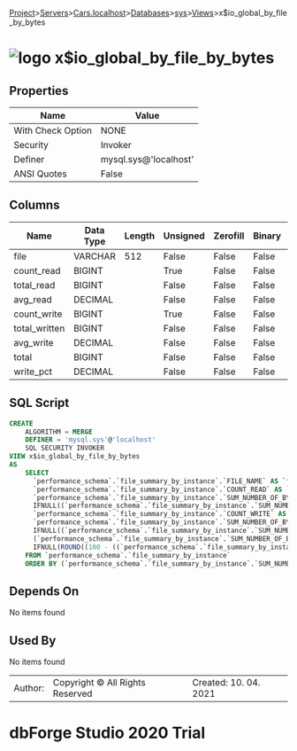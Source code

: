[Project](../../../../../startpage.md)>[Servers](../../../../Servers.md)>[Cars.localhost](../../../Cars.localhost.md)>[Databases](../../Databases.md)>[sys](../sys.md)>[Views](Views.md)>x$io_global_by_file_by_bytes


# ![logo](../../../../../Images/view64.svg) x$io_global_by_file_by_bytes


## <a name="#Properties"></a>Properties
|Name|Value|
|---|---|
|With Check Option|NONE|
|Security|Invoker|
|Definer|mysql.sys@'localhost'|
|ANSI Quotes|False|


## <a name="#Columns"></a>Columns
|Name|Data Type|Length|Unsigned|Zerofill|Binary|Not Null|
|---|---|---|---|---|---|---|
|file|VARCHAR|512|False|False|False|True|
|count_read|BIGINT||True|False|False|True|
|total_read|BIGINT||False|False|False|True|
|avg_read|DECIMAL||False|False|False|True|
|count_write|BIGINT||True|False|False|True|
|total_written|BIGINT||False|False|False|True|
|avg_write|DECIMAL||False|False|False|True|
|total|BIGINT||False|False|False|True|
|write_pct|DECIMAL||False|False|False|True|

## <a name="#SqlScript"></a>SQL Script
```SQL
CREATE 
	ALGORITHM = MERGE
	DEFINER = 'mysql.sys'@'localhost'
	SQL SECURITY INVOKER
VIEW x$io_global_by_file_by_bytes
AS
	SELECT
	  `performance_schema`.`file_summary_by_instance`.`FILE_NAME` AS `file`,
	  `performance_schema`.`file_summary_by_instance`.`COUNT_READ` AS `count_read`,
	  `performance_schema`.`file_summary_by_instance`.`SUM_NUMBER_OF_BYTES_READ` AS `total_read`,
	  IFNULL((`performance_schema`.`file_summary_by_instance`.`SUM_NUMBER_OF_BYTES_READ` / NULLIF(`performance_schema`.`file_summary_by_instance`.`COUNT_READ`, 0)), 0) AS `avg_read`,
	  `performance_schema`.`file_summary_by_instance`.`COUNT_WRITE` AS `count_write`,
	  `performance_schema`.`file_summary_by_instance`.`SUM_NUMBER_OF_BYTES_WRITE` AS `total_written`,
	  IFNULL((`performance_schema`.`file_summary_by_instance`.`SUM_NUMBER_OF_BYTES_WRITE` / NULLIF(`performance_schema`.`file_summary_by_instance`.`COUNT_WRITE`, 0)), 0.00) AS `avg_write`,
	  (`performance_schema`.`file_summary_by_instance`.`SUM_NUMBER_OF_BYTES_READ` + `performance_schema`.`file_summary_by_instance`.`SUM_NUMBER_OF_BYTES_WRITE`) AS `total`,
	  IFNULL(ROUND((100 - ((`performance_schema`.`file_summary_by_instance`.`SUM_NUMBER_OF_BYTES_READ` / NULLIF((`performance_schema`.`file_summary_by_instance`.`SUM_NUMBER_OF_BYTES_READ` + `performance_schema`.`file_summary_by_instance`.`SUM_NUMBER_OF_BYTES_WRITE`), 0)) * 100)), 2), 0.00) AS `write_pct`
	FROM `performance_schema`.`file_summary_by_instance`
	ORDER BY (`performance_schema`.`file_summary_by_instance`.`SUM_NUMBER_OF_BYTES_READ` + `performance_schema`.`file_summary_by_instance`.`SUM_NUMBER_OF_BYTES_WRITE`) DESC;
```

## <a name="#DependsOn"></a>Depends On
No items found

## <a name="#UsedBy"></a>Used By
No items found

||||
|---|---|---|
|Author: |Copyright © All Rights Reserved|Created: 10. 04. 2021|
# dbForge Studio 2020 Trial